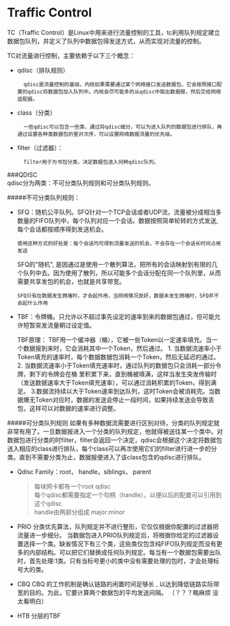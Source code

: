 Traffic Control
===============
TC（Traffic Control）是Linux中用来进行流量控制的工具，tc利用队列规定建立数据包队列，并定义了队列中数据包得发送方式，从而实现对流量的控制。  
  
TC对流量进行控制，主要依赖于以下三个概念：

* qdisc（排队规则）

		qdisc是流量控制的基础，内核如果需要通过某个网络接口发送数据包，它会按照接口配置的qdisc将数据包加入队列中。内核会尽可能多的从qdisc中取出数据报，然后交给网络适配器。

* class（分类）

		一些qdisc可以包含一些类，通过将qdisc细分，可以为进入队列的数据包进行排队，再通过设置各种类数据包的里对次序，可以设置网络数据流量的优先级。

* filter（过滤器）：

		filter用于为书包分类，决定数据包进入何种qdisc队列。
		
###QDISC  
qdisc分为两类：不可分类队列规则和可分类队列规则。  

#####不可分类队列规则：

* SFQ：随机公平队列。SFQ针对一个TCP会话或者UDP流，流量被分成相当多数量的FIFO队列中，每个队列对应一个会话。数据按照简单轮转的方式发送, 每个会话都按顺序得到发送机会。
    
   `使用这种方式的好处是：每个会话均可得到流量发送的机会，不会存在一个会话长时间占用发送`  
   
    SFQ的"随机", 是因通过是使用一个散列算法，把所有的会话映射到有限的几个队列中去。因为使用了散列，所以可能多个会话分配在同一个队列里，从而需要共享发包的机会，也就是共享带宽。
    
    `SFQ只有在数据发生拥堵时，才会起作用，当网络情况良好，数据未发生拥堵时，SFQ并不会起什么作用`

* TBF：令牌桶。只允许以不超过事先设定的速率到来的数据包通过，但可能允许短暂突发流量朝过设定值。  

  TBF原理： TBF用一个缓冲器（桶），它被一些Token以一定速率填充。当一个数据报到来时，它会消耗其中一个Token，然后通过。
		1. 当数据流速率小于Token填充的速率时，每个数据数据包消耗一个Token，然后无延迟的通过。
		2. 当数据流速率小于Token填充速率时，通过队列的数据包只会消耗一部分令牌，剩下的令牌会在桶   里积累下来，直到桶被填满，这样当发生突发传输时（发送数据速率大于Token填充速率），可以通过消耗积累的Token，得到满足。
		3.数据流持续以大于Token速率到达队列，这时Token会被消耗完。当数据爆无Token对应时，数据的发送会停止一段时间，如果持续发送会导致丢包，这样可以对数据的速率进行调整。
		
#####可分类队列规则
如果有多种数据流需要进行区别对待，分类的队列规定就非常有用了。一旦数据报进入一个分类的队列规定，他就得被送往某一个类中。对数据包进行分类的时filter，filter会返回一个决定，qdisc会根据这个决定将数据包送入相应的class进行排队，每个class可以再次使用它们的filter进行进一步的分类。直到不需要分类为止，数据报便进入了该class包含的qdisc进行排队。
		
* Qdisc Family：root， handle，siblings， parent
	> 每块网卡都有一个root qdisc  
	> 每个qdisc都需要指定一个句柄（handle），以便以后的配置可以引用到这个qdisc  
	> handle由两部分组成 major:minor
	
* PRIO 分类优先算法，队列规定并不进行整形，它仅仅根据你配置的过滤器把流量进一步细分。
  当数据包进入PRIO队列规定后，将根据你给定的过滤器设置选择一个类。缺省情况下有三个类，这些类仅包含纯FIFO队列规定而没有更多的内部结构。可以把它们替换成任何队列规定。每当有一个数据包需要出队时，首先处理:1类。只有当标号更小的类中没有需要处理的包时，才会处理标号大的类。
  
* CBQ
  CBQ 的工作机制是确认链路的闲置时间足够长 , 以达到降低链路实际带宽的目的。为此，它要计算两个数据包的平均发送间隔。
  （？？？略麻烦  没太看明白）

* HTB
  分层的TBF


  
 
	




 
